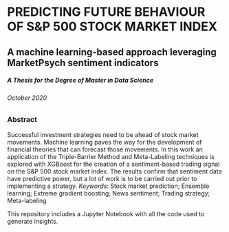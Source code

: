 # PREDICTING FUTURE BEHAVIOUR OF S&P 500 STOCK MARKET INDEX
## A machine learning-based approach leveraging MarketPsych sentiment indicators

##### A Thesis for the Degree of Master in Data Science
###### October 2020

### Abstract
Successful investment strategies need to be ahead of stock market movements. Machine learning paves the way for the development of financial theories that can forecast those movements. In this work an application of the Triple-Barrier Method and Meta-Labeling techniques is explored with XGBoost for the creation of a sentiment-based trading signal on the S&P 500 stock market index. The results confirm that sentiment data have predictive power, but a lot of work is to be carried out prior to implementing a strategy.
*Keywords*: Stock market prediction; Ensemble learning; Extreme gradient boosting; News sentiment; Trading strategy; Meta-labeling

This repository includes a Jupyter Notebook with all the code used to generate insights.
